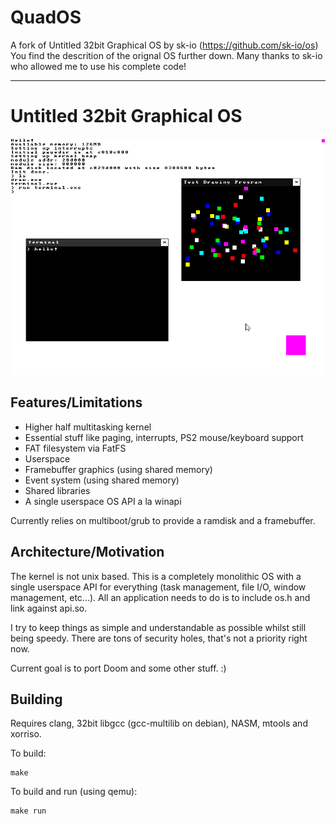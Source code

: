 # QuadOS

A fork of Untitled 32bit Graphical OS by sk-io (https://github.com/sk-io/os)
You find the descrition of the orignal OS further down.
Many thanks to sk-io who allowed me to use his complete code!

----------------------------------------------------------------------------------------

# Untitled 32bit Graphical OS

![Screenshot](res/screenshot.png)

## Features/Limitations

* Higher half multitasking kernel
* Essential stuff like paging, interrupts, PS2 mouse/keyboard support
* FAT filesystem via FatFS
* Userspace
* Framebuffer graphics (using shared memory)
* Event system (using shared memory)
* Shared libraries
* A single userspace OS API a la winapi

Currently relies on multiboot/grub to provide a ramdisk and a framebuffer.

## Architecture/Motivation

The kernel is not unix based. This is a completely monolithic OS with a single userspace API for everything (task management, file I/O, window management, etc...). All an application needs to do is to include os.h and link against api.so.

I try to keep things as simple and understandable as possible whilst still being speedy. There are tons of security holes, that's not a priority right now.

Current goal is to port Doom and some other stuff. :)

## Building

Requires clang, 32bit libgcc (gcc-multilib on debian), NASM, mtools and xorriso.

To build:
```
make
```
To build and run (using qemu):
```
make run
```
